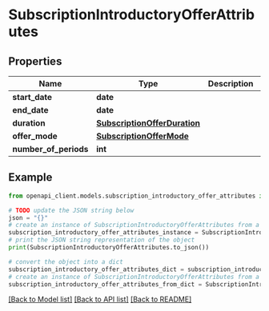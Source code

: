 # SubscriptionIntroductoryOfferAttributes


## Properties

Name | Type | Description | Notes
------------ | ------------- | ------------- | -------------
**start_date** | **date** |  | [optional] 
**end_date** | **date** |  | [optional] 
**duration** | [**SubscriptionOfferDuration**](SubscriptionOfferDuration.md) |  | [optional] 
**offer_mode** | [**SubscriptionOfferMode**](SubscriptionOfferMode.md) |  | [optional] 
**number_of_periods** | **int** |  | [optional] 

## Example

```python
from openapi_client.models.subscription_introductory_offer_attributes import SubscriptionIntroductoryOfferAttributes

# TODO update the JSON string below
json = "{}"
# create an instance of SubscriptionIntroductoryOfferAttributes from a JSON string
subscription_introductory_offer_attributes_instance = SubscriptionIntroductoryOfferAttributes.from_json(json)
# print the JSON string representation of the object
print(SubscriptionIntroductoryOfferAttributes.to_json())

# convert the object into a dict
subscription_introductory_offer_attributes_dict = subscription_introductory_offer_attributes_instance.to_dict()
# create an instance of SubscriptionIntroductoryOfferAttributes from a dict
subscription_introductory_offer_attributes_from_dict = SubscriptionIntroductoryOfferAttributes.from_dict(subscription_introductory_offer_attributes_dict)
```
[[Back to Model list]](../README.md#documentation-for-models) [[Back to API list]](../README.md#documentation-for-api-endpoints) [[Back to README]](../README.md)


